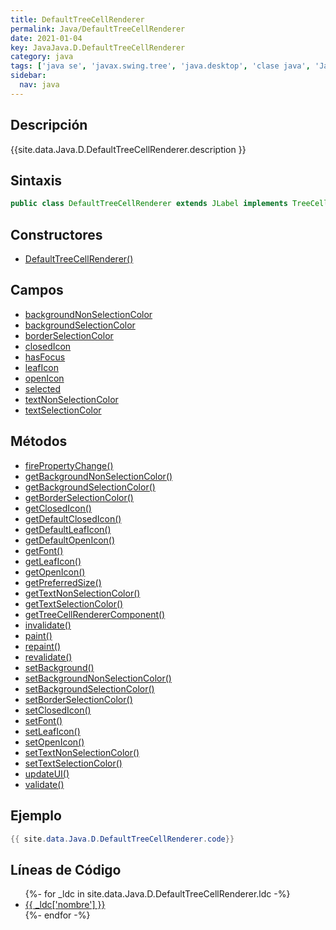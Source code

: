 ```yaml
---
title: DefaultTreeCellRenderer
permalink: Java/DefaultTreeCellRenderer
date: 2021-01-04
key: JavaJava.D.DefaultTreeCellRenderer
category: java
tags: ['java se', 'javax.swing.tree', 'java.desktop', 'clase java', 'Java 1.0']
sidebar: 
  nav: java
---
```


## Descripción
{{site.data.Java.D.DefaultTreeCellRenderer.description }}

## Sintaxis
~~~java
public class DefaultTreeCellRenderer extends JLabel implements TreeCellRenderer
~~~

## Constructores
* [DefaultTreeCellRenderer()](/Java/DefaultTreeCellRenderer/DefaultTreeCellRenderer/)

## Campos
* [backgroundNonSelectionColor](/Java/DefaultTreeCellRenderer/backgroundNonSelectionColor)
* [backgroundSelectionColor](/Java/DefaultTreeCellRenderer/backgroundSelectionColor)
* [borderSelectionColor](/Java/DefaultTreeCellRenderer/borderSelectionColor)
* [closedIcon](/Java/DefaultTreeCellRenderer/closedIcon)
* [hasFocus](/Java/DefaultTreeCellRenderer/hasFocus)
* [leafIcon](/Java/DefaultTreeCellRenderer/leafIcon)
* [openIcon](/Java/DefaultTreeCellRenderer/openIcon)
* [selected](/Java/DefaultTreeCellRenderer/selected)
* [textNonSelectionColor](/Java/DefaultTreeCellRenderer/textNonSelectionColor)
* [textSelectionColor](/Java/DefaultTreeCellRenderer/textSelectionColor)

## Métodos
* [firePropertyChange()](/Java/DefaultTreeCellRenderer/firePropertyChange)
* [getBackgroundNonSelectionColor()](/Java/DefaultTreeCellRenderer/getBackgroundNonSelectionColor)
* [getBackgroundSelectionColor()](/Java/DefaultTreeCellRenderer/getBackgroundSelectionColor)
* [getBorderSelectionColor()](/Java/DefaultTreeCellRenderer/getBorderSelectionColor)
* [getClosedIcon()](/Java/DefaultTreeCellRenderer/getClosedIcon)
* [getDefaultClosedIcon()](/Java/DefaultTreeCellRenderer/getDefaultClosedIcon)
* [getDefaultLeafIcon()](/Java/DefaultTreeCellRenderer/getDefaultLeafIcon)
* [getDefaultOpenIcon()](/Java/DefaultTreeCellRenderer/getDefaultOpenIcon)
* [getFont()](/Java/DefaultTreeCellRenderer/getFont)
* [getLeafIcon()](/Java/DefaultTreeCellRenderer/getLeafIcon)
* [getOpenIcon()](/Java/DefaultTreeCellRenderer/getOpenIcon)
* [getPreferredSize()](/Java/DefaultTreeCellRenderer/getPreferredSize)
* [getTextNonSelectionColor()](/Java/DefaultTreeCellRenderer/getTextNonSelectionColor)
* [getTextSelectionColor()](/Java/DefaultTreeCellRenderer/getTextSelectionColor)
* [getTreeCellRendererComponent()](/Java/DefaultTreeCellRenderer/getTreeCellRendererComponent)
* [invalidate()](/Java/DefaultTreeCellRenderer/invalidate)
* [paint()](/Java/DefaultTreeCellRenderer/paint)
* [repaint()](/Java/DefaultTreeCellRenderer/repaint)
* [revalidate()](/Java/DefaultTreeCellRenderer/revalidate)
* [setBackground()](/Java/DefaultTreeCellRenderer/setBackground)
* [setBackgroundNonSelectionColor()](/Java/DefaultTreeCellRenderer/setBackgroundNonSelectionColor)
* [setBackgroundSelectionColor()](/Java/DefaultTreeCellRenderer/setBackgroundSelectionColor)
* [setBorderSelectionColor()](/Java/DefaultTreeCellRenderer/setBorderSelectionColor)
* [setClosedIcon()](/Java/DefaultTreeCellRenderer/setClosedIcon)
* [setFont()](/Java/DefaultTreeCellRenderer/setFont)
* [setLeafIcon()](/Java/DefaultTreeCellRenderer/setLeafIcon)
* [setOpenIcon()](/Java/DefaultTreeCellRenderer/setOpenIcon)
* [setTextNonSelectionColor()](/Java/DefaultTreeCellRenderer/setTextNonSelectionColor)
* [setTextSelectionColor()](/Java/DefaultTreeCellRenderer/setTextSelectionColor)
* [updateUI()](/Java/DefaultTreeCellRenderer/updateUI)
* [validate()](/Java/DefaultTreeCellRenderer/validate)

## Ejemplo
~~~java
{{ site.data.Java.D.DefaultTreeCellRenderer.code}}
~~~

## Líneas de Código
<ul>
{%- for _ldc in site.data.Java.D.DefaultTreeCellRenderer.ldc -%}
   <li>
       <a href="{{_ldc['url'] }}">{{ _ldc['nombre'] }}</a>
   </li>
{%- endfor -%}
</ul>
